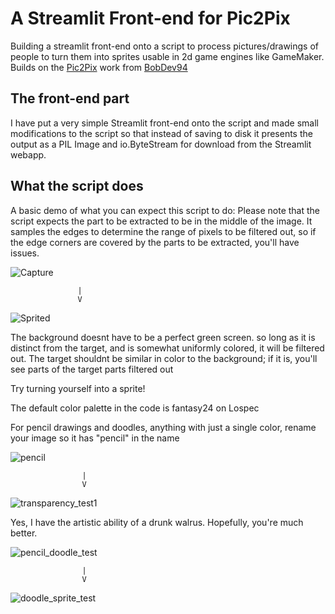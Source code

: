 # A Streamlit Front-end for Pic2Pix
Building a streamlit front-end onto a script to process pictures/drawings of people to turn them into sprites usable in 2d game engines like GameMaker. Builds on the [Pic2Pix](https://github.com/BobDev94/Pic2Pix) work from [BobDev94](https://github.com/BobDev94)

## The front-end part
I have put a very simple Streamlit front-end onto the script and made small modifications to the script so that instead of saving to disk it presents the output as a PIL Image and io.ByteStream for download from the Streamlit webapp. 

## What the script does

A basic demo of what you can expect this script to do: Please note that the script expects the part to be extracted to be in the middle of the image. It samples the edges to determine the range of pixels to be filtered out, so if the edge corners are covered by the parts to be extracted, you'll have issues. 

![Capture](https://github.com/user-attachments/assets/f42106d4-6e55-43ad-862d-7c9b2c042f8d)

                   |
                   V

![Sprited](https://github.com/user-attachments/assets/d283df28-e98f-4853-8a27-423b38e56d84)

The background doesnt have to be a perfect green screen. so long as it is distinct from the target, and is somewhat uniformly colored, it will be filtered out. The target shouldnt be similar in color to the background; if it is, you'll see parts of the target parts filtered out

Try turning yourself into a sprite!

The default color palette in the code is fantasy24 on Lospec

For pencil drawings and doodles, anything with just a single color, rename your image so it has "pencil" in the name




![pencil](https://github.com/user-attachments/assets/753184c0-213a-484b-8861-07df3b8e1393)

                    |
                    V
                    
![transparency_test1](https://github.com/user-attachments/assets/a2960f1f-469b-41dd-bac9-1d35b7fd29fc)

Yes, I have the artistic ability of a drunk walrus. Hopefully, you're much better.



![pencil_doodle_test](https://github.com/user-attachments/assets/12b30a75-5df4-45a3-9a43-a7dd46a00de9)

                    |
                    V


![doodle_sprite_test](https://github.com/user-attachments/assets/80ff06c6-5d57-4336-b6cd-ccdb598b4b1f)
